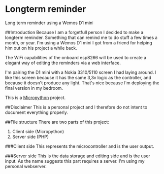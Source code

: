 # Longterm reminder
Long term reminder using a Wemos D1 mini

##Introduction
Because I am a forgetfull person I decided to make a longterm reminder. Something that can remind me to do stuff a few times a month, or year. I'm using a Wemos D1 mini I got from a friend for helping him out on his project a while back.

The WiFi capabilities of the onboard esp8266 will be used to create a elegant way of editing the reminders via a web interface.

I'm pairing the D1 mini with a Nokia 3310/5110 screen I had laying around. I like this screen because it has the same 3,3v logic as the controller, and because it doesn't produce any light. That's nice because I'm deploying the final version in my bedroom.

This is a [Micropython](https://github.com/micropython/micropython) project.


##Disclaimer
This is a personal project and I therefore do not intent to document everything properly.


##File structure
There are two parts of this project:

1. Client side (Micropython)
2. Server side (PHP)

###Client side
This represents the microcontroller and is the user output.

###Server side
This is the data storage and editing side and is the user input. As the name suggests this part requires a server. I'm using my personal webserver.
